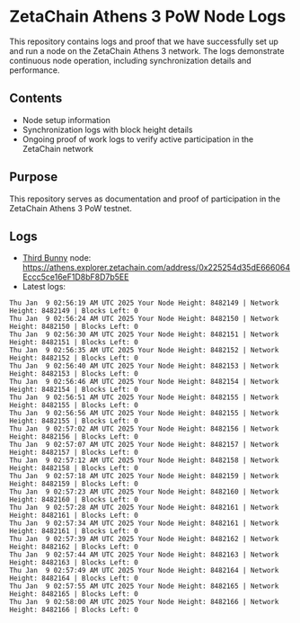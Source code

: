 # ZetaChain Athens 3 PoW Node Logs
This repository contains logs and proof that we have successfully set up and run a node on the ZetaChain Athens 3 network. The logs demonstrate continuous node operation, including synchronization details and performance.

## Contents
- Node setup information
- Synchronization logs with block height details
- Ongoing proof of work logs to verify active participation in the ZetaChain network

## Purpose
This repository serves as documentation and proof of participation in the ZetaChain Athens 3 PoW testnet.

## Logs

- [Third Bunny](https://thirdbunny.xyz/) node: https://athens.explorer.zetachain.com/address/0x225254d35dE666064Eccc5ce16eF1D8bF8D7b5EE
- Latest logs:
```
Thu Jan  9 02:56:19 AM UTC 2025 Your Node Height: 8482149 | Network Height: 8482149 | Blocks Left: 0
Thu Jan  9 02:56:24 AM UTC 2025 Your Node Height: 8482150 | Network Height: 8482150 | Blocks Left: 0
Thu Jan  9 02:56:30 AM UTC 2025 Your Node Height: 8482151 | Network Height: 8482151 | Blocks Left: 0
Thu Jan  9 02:56:35 AM UTC 2025 Your Node Height: 8482152 | Network Height: 8482152 | Blocks Left: 0
Thu Jan  9 02:56:40 AM UTC 2025 Your Node Height: 8482153 | Network Height: 8482153 | Blocks Left: 0
Thu Jan  9 02:56:46 AM UTC 2025 Your Node Height: 8482154 | Network Height: 8482154 | Blocks Left: 0
Thu Jan  9 02:56:51 AM UTC 2025 Your Node Height: 8482155 | Network Height: 8482155 | Blocks Left: 0
Thu Jan  9 02:56:56 AM UTC 2025 Your Node Height: 8482155 | Network Height: 8482155 | Blocks Left: 0
Thu Jan  9 02:57:02 AM UTC 2025 Your Node Height: 8482156 | Network Height: 8482156 | Blocks Left: 0
Thu Jan  9 02:57:07 AM UTC 2025 Your Node Height: 8482157 | Network Height: 8482157 | Blocks Left: 0
Thu Jan  9 02:57:12 AM UTC 2025 Your Node Height: 8482158 | Network Height: 8482158 | Blocks Left: 0
Thu Jan  9 02:57:18 AM UTC 2025 Your Node Height: 8482159 | Network Height: 8482159 | Blocks Left: 0
Thu Jan  9 02:57:23 AM UTC 2025 Your Node Height: 8482160 | Network Height: 8482160 | Blocks Left: 0
Thu Jan  9 02:57:28 AM UTC 2025 Your Node Height: 8482161 | Network Height: 8482161 | Blocks Left: 0
Thu Jan  9 02:57:34 AM UTC 2025 Your Node Height: 8482161 | Network Height: 8482161 | Blocks Left: 0
Thu Jan  9 02:57:39 AM UTC 2025 Your Node Height: 8482162 | Network Height: 8482162 | Blocks Left: 0
Thu Jan  9 02:57:44 AM UTC 2025 Your Node Height: 8482163 | Network Height: 8482163 | Blocks Left: 0
Thu Jan  9 02:57:49 AM UTC 2025 Your Node Height: 8482164 | Network Height: 8482164 | Blocks Left: 0
Thu Jan  9 02:57:55 AM UTC 2025 Your Node Height: 8482165 | Network Height: 8482165 | Blocks Left: 0
Thu Jan  9 02:58:00 AM UTC 2025 Your Node Height: 8482166 | Network Height: 8482166 | Blocks Left: 0
```

